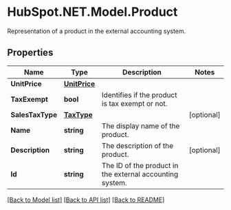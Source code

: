 # HubSpot.NET.Model.Product
Representation of a product in the external accounting system.

## Properties

Name | Type | Description | Notes
------------ | ------------- | ------------- | -------------
**UnitPrice** | [**UnitPrice**](UnitPrice.md) |  | 
**TaxExempt** | **bool** | Identifies if the product is tax exempt or not. | 
**SalesTaxType** | [**TaxType**](TaxType.md) |  | [optional] 
**Name** | **string** | The display name of the product. | 
**Description** | **string** | The description of the product. | [optional] 
**Id** | **string** | The ID of the product in the external accounting system. | 

[[Back to Model list]](../README.md#documentation-for-models) [[Back to API list]](../README.md#documentation-for-api-endpoints) [[Back to README]](../README.md)

